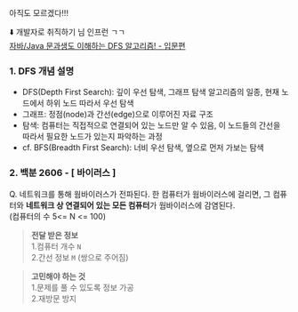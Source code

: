아직도 모르겠다!!!

⬇️ 개발자로 취직하기 님 인프런 ㄱㄱ  
[자바/Java 문과생도 이해하는 DFS 알고리즘! - 입문편](https://inf.run/Dgk5)

### 1. DFS 개념 설명

- DFS(Depth First Search): 깊이 우선 탐색, 그래프 탐색 알고리즘의 일종, 현재 노드에서 하위 노드 따라서 우선 탐색
- 그래프: 정점(node)과 간선(edge)으로 이루어진 자료 구조
- 탐색: 컴퓨터는 직접적으로 연결되어 있는 노드만 알 수 있음, 이 노드들의 간선을 따라서 필요한 노드가 있는지 파악하는 과정
- cf. BFS(Breadth First Search): 너비 우선 탐색, 옆으로 먼저 가보는 탐색


### 2. 백분 2606 - [ 바이러스 ]
Q. 네트워크를 통해 웜바이러스가 전파된다. 한 컴퓨터가 웜바이러스에 걸리면, 그 컴퓨터와 **네트워크 상 연결되어 있는 모든 컴퓨터**가 웜바이러스에 감염된다.   
(컴퓨터의 수 5<= N <= 100)

> **전달 받은 정보**  
1.컴퓨터 개수 `N`  
2.간선 정보 `M` (쌍으로 주어짐)

> **고민해야 하는 것**  
1.문제를 풀 수 있도록 정보 가공  
2.재방문 방지

